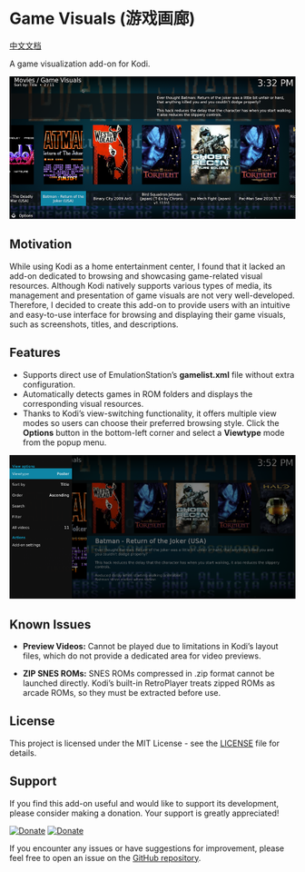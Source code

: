 # Game Visuals (游戏画廊)

[中文文档](docs/README_zh.md)

A game visualization add-on for Kodi.

![](resources/screenshots/list.png)

## Motivation

While using Kodi as a home entertainment center, I found that it lacked an add-on dedicated to browsing and showcasing game-related visual resources. Although Kodi natively supports various types of media, its management and presentation of game visuals are not very well-developed. Therefore, I decided to create this add-on to provide users with an intuitive and easy-to-use interface for browsing and displaying their game visuals, such as screenshots, titles, and descriptions.

## Features

* Supports direct use of EmulationStation’s **gamelist.xml** file without extra configuration.
* Automatically detects games in ROM folders and displays the corresponding visual resources.
* Thanks to Kodi’s view-switching functionality, it offers multiple view modes so users can choose their preferred browsing style. Click the **Options** button in the bottom-left corner and select a **Viewtype** mode from the popup menu.

![](resources/screenshots/view_modes.png)

## Known Issues

- **Preview Videos:** Cannot be played due to limitations in Kodi’s layout files, which do not provide a dedicated area for video previews.

- **ZIP SNES ROMs:** SNES ROMs compressed in .zip format cannot be launched directly. Kodi’s built-in RetroPlayer treats zipped ROMs as arcade ROMs, so they must be extracted before use.

## License

This project is licensed under the MIT License - see the [LICENSE](LICENSE) file for details.

## Support
If you find this add-on useful and would like to support its development, please consider making a donation. Your support is greatly appreciated!

[![Donate](https://img.shields.io/badge/Donate-PayPal-green.svg)](https://www.paypal.me/yunnysunny)
[![Donate](https://img.shields.io/badge/Donate-Alipay-green.svg
)](https://whyun.com/alipay.png)

If you encounter any issues or have suggestions for improvement, please feel free to open an issue on the [GitHub repository](https://github.com/yunnysunny/game-visuals).

